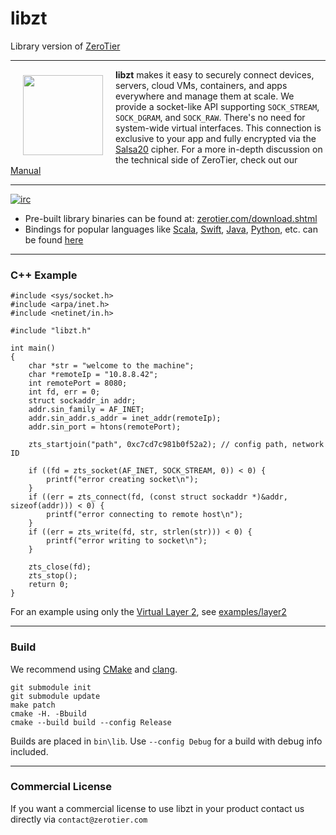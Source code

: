 # libzt
Library version of [ZeroTier](https://github.com/zerotier/ZeroTierOne)
***

<a href="https://www.zerotier.com/?pk_campaign=github_libzt"><img src="https://raw.githubusercontent.com/zerotier/ZeroTierOne/master/artwork/ZeroTierIcon.png" width="128" height="128" align="left" hspace="20" vspace="9"></a>

**libzt** makes it easy to securely connect devices, servers, cloud VMs, containers, and apps everywhere and manage them at scale. We provide a socket-like API supporting `SOCK_STREAM`, `SOCK_DGRAM`, and `SOCK_RAW`. There's no need for system-wide virtual interfaces. This connection is exclusive to your app and fully encrypted via the [Salsa20](https://en.wikipedia.org/wiki/Salsa20) cipher. For a more in-depth discussion on the technical side of ZeroTier, check out our [Manual](https://www.zerotier.com/manual.shtml?pk_campaign=github_libzt)

<hr>

[![irc](https://img.shields.io/badge/IRC-%23zerotier%20on%20freenode-orange.svg)](https://webchat.freenode.net/?channels=zerotier)

 - Pre-built library binaries can be found at: [zerotier.com/download.shtml](https://zerotier.com/download.shtml?pk_campaign=github_libzt)
 - Bindings for popular languages like [Scala](examples/scala), [Swift](examples/swift), [Java](examples/java), [Python](examples/python), etc. can be found [here](examples/)

*** 

### C++ Example

```
#include <sys/socket.h>
#include <arpa/inet.h>
#include <netinet/in.h>

#include "libzt.h"

int main() 
{
	char *str = "welcome to the machine";
	char *remoteIp = "10.8.8.42";
	int remotePort = 8080;
	int fd, err = 0;
	struct sockaddr_in addr;
	addr.sin_family = AF_INET;
	addr.sin_addr.s_addr = inet_addr(remoteIp);
	addr.sin_port = htons(remotePort);

	zts_startjoin("path", 0xc7cd7c981b0f52a2); // config path, network ID

	if ((fd = zts_socket(AF_INET, SOCK_STREAM, 0)) < 0) {
		printf("error creating socket\n");
	}
	if ((err = zts_connect(fd, (const struct sockaddr *)&addr, sizeof(addr))) < 0) {
		printf("error connecting to remote host\n");
	}
	if ((err = zts_write(fd, str, strlen(str))) < 0) {
		printf("error writing to socket\n");
	}

	zts_close(fd);
	zts_stop();
	return 0;
}
```

For an example using only the [Virtual Layer 2](https://www.zerotier.com/manual.shtml#2_2?pk_campaign=github_libzt), see [examples/layer2](examples/layer2/layer2.cpp)

***

### Build

We recommend using [CMake](https://cmake.org/) and [clang](https://en.wikipedia.org/wiki/Clang).

```
git submodule init
git submodule update
make patch
cmake -H. -Bbuild
cmake --build build --config Release 
```

Builds are placed in `bin\lib`. Use `--config Debug` for a build with debug info included.

***

### Commercial License

If you want a commercial license to use libzt in your product contact us directly via `contact@zerotier.com`

